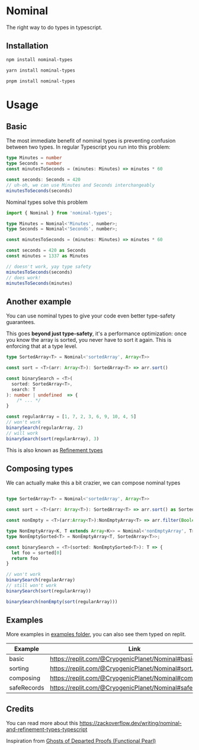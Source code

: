 # Nominal
The right way to do types in typescript.

## Installation

```bash
npm install nominal-types

yarn install nominal-types

pnpm install nominal-types
```

# Usage

## Basic
The most immediate benefit of nominal types is preventing confusion between two types. In regular Typescript 
you run into this problem:
```ts
type Minutes = number
type Seconds = number
const minutesToSeconds = (minutes: Minutes) => minutes * 60

const seconds: Seconds = 420
// uh-oh, we can use Minutes and Seconds interchangeably
minutesToSeconds(seconds)
```

Nominal types solve this problem

```ts
import { Nominal } from 'nominal-types';

type Minutes = Nominal<'Minutes', number>;
type Seconds = Nominal<'Seconds', number>;

const minutesToSeconds = (minutes: Minutes) => minutes * 60

const seconds = 420 as Seconds
const minutes = 1337 as Minutes

// doesn't work, yay type safety
minutesToSeconds(seconds)
// does work!
minutesToSeconds(minutes)
```

## Another example
You can use nominal types to give your code even better type-safety guarantees. 

This goes **beyond just type-safety**, it's a performance optimization: once you know the array is sorted, you never have to sort it again. This is enforcing that at a type level.


```typescript
type SortedArray<T> = Nominal<'sortedArray', Array<T>>

const sort = <T>(arr: Array<T>): SortedArray<T> => arr.sort()

const binarySearch = <T>(
  sorted: SortedArray<T>,
  search: T
): number | undefined  => {
    /* ... */
}

const regularArray = [1, 7, 2, 3, 6, 9, 10, 4, 5]
// won't work
binarySearch(regularArray, 2)
// will work
binarySearch(sort(regularArray), 3)
```

This is also known as [Refinement types](https://en.wikipedia.org/wiki/Refinement_type)



## Composing types

We can actually make this a bit crazier, we can compose nominal types

```ts

type SortedArray<T> = Nominal<'sortedArray', Array<T>>

const sort = <T>(arr: Array<T>): SortedArray<T> => arr.sort() as SortedArray<T>

const nonEmpty = <T>(arr:Array<T>):NonEmptyArray<T> => arr.filter(Boolean) as NonEmptyArray<T>

type NonEmptyArray<K, T extends Array<K>> = Nominal<'nonEmptyArray', T>;
type NonEmptySorted<T> = NonEmptyArray<T, SortedArray<T>>;

const binarySearch = <T>(sorted: NonEmptySorted<T>): T => {
  let foo = sorted[0]
  return foo
}

// won't work
binarySearch(regularArray)
// still won't work
binarySearch(sort(regularArray))

binarySearch(nonEmpty(sort(regularArray)))

```

## Examples

More examples in [examples folder](./examples), you can also see them typed on replit.

| Example     | Link                                                      |
| ----------- | --------------------------------------------------------- |
| basic       | https://replit.com/@CryogenicPlanet/Nominal#basic.ts      |
| sorting     | https://replit.com/@CryogenicPlanet/Nominal#sort.ts       |
| composing   | https://replit.com/@CryogenicPlanet/Nominal#composing.ts  |
| safeRecords | https://replit.com/@CryogenicPlanet/Nominal#safeRecord.ts |

## Credits

You can read more about this https://zackoverflow.dev/writing/nominal-and-refinement-types-typescript

Inspiration from [Ghosts of Departed Proofs (Functional Pearl)](https://kataskeue.com/gdp.pdf)